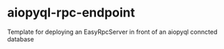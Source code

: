 # aiopyql-rpc-endpoint
Template for deploying an EasyRpcServer in front of an aiopyql conncted database
